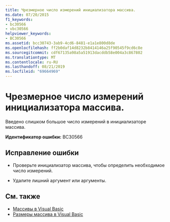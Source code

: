 ```yaml
---
title: Чрезмерное число измерений инициализатора массива.
ms.date: 07/20/2015
f1_keywords:
- bc30566
- vbc30566
helpviewer_keywords:
- BC30566
ms.assetid: bcc30743-3ab9-4cd6-8481-e1a1e800d8de
ms.openlocfilehash: ff2b0daf14d8232b8414146a25f90545f9cd6c8e
ms.sourcegitcommit: cdf67135a98a5a51913dacddb58e004a3c867802
ms.translationtype: MT
ms.contentlocale: ru-RU
ms.lasthandoff: 08/21/2019
ms.locfileid: "69664969"
---
```

# <a name="array-initializer-has-too-many-dimensions"></a>Чрезмерное число измерений инициализатора массива.
Введено слишком большое число измерений в инициализаторе массива.  
  
 **Идентификатор ошибки:** BC30566  
  
## <a name="to-correct-this-error"></a>Исправление ошибки  
  
- Проверьте инициализатор массива, чтобы определить необходимое число измерений.  
  
- Удалите лишний аргумент или аргументы.  
  
## <a name="see-also"></a>См. также

- [Массивы в Visual Basic](../programming-guide/language-features/arrays/index.md)
- [Размеры массива в Visual Basic](../programming-guide/language-features/arrays/array-dimensions.md)
